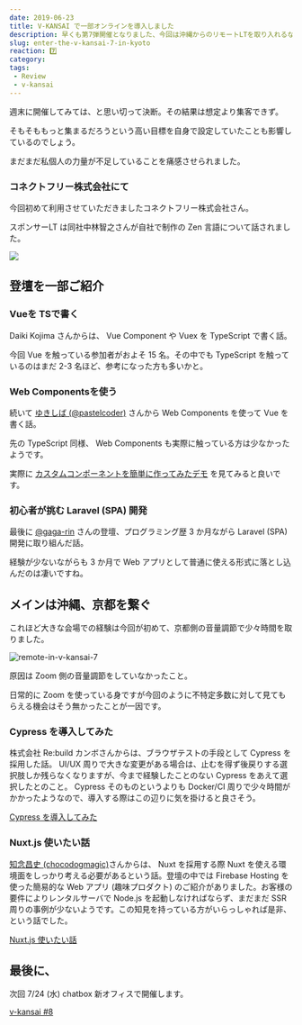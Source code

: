 ```yaml
---
date: 2019-06-23
title: V-KANSAI で一部オンラインを導入しました
description: 早くも第7弾開催となりました、今回は沖縄からのリモートLTを取り入れるなど挑戦はまだまだ続きます。
slug: enter-the-v-kansai-7-in-kyoto
reaction: 7️⃣
category: 
tags: 
 - Review
 - v-kansai
---
```


週末に開催してみては、と思い切って決断。その結果は想定より集客できず。

そもそももっと集まるだろうという高い目標を自身で設定していたことも影響しているのでしょう。

まだまだ私個人の力量が不足していることを痛感させられました。

### コネクトフリー株式会社にて

今回初めて利用させていただきましたコネクトフリー株式会社さん。

スポンサーLT は同社中林智之さんが自社で制作の Zen 言語について話されました。

![](https://i.imgur.com/5dhWgjx.jpg)

## 登壇を一部ご紹介

### Vueを TSで書く

Daiki Kojima さんからは、 Vue Component や Vuex を TypeScript で書く話。

今回 Vue を触っている参加者がおよそ 15 名。その中でも TypeScript を触っているのはまだ 2-3 名ほど、参考になった方も多いかと。

### Web Componentsを使う

続いて [ゆきしば (@pastelcoder)](https://twitter.com/pastelcoder) さんから Web Components を使って Vue を書く話。

先の TypeScript 同様、 Web Components も実際に触っている方は少なかったようです。

実際に [カスタムコンポーネントを簡単に作ってみたデモ](https://github.com/yukishiba/demo-vue-custom-element/) を見てみると良いです。

### 初心者が挑む Laravel (SPA) 開発

最後に [@gaga-rin](https://twitter.com/gaga-rin) さんの登壇、プログラミング歴 3 か月ながら Laravel (SPA) 開発に取り組んだ話。

経験が少ないながらも 3 か月で Web アプリとして普通に使える形式に落とし込んだのは凄いですね。

## メインは沖縄、京都を繋ぐ

これほど大きな会場での経験は今回が初めて、京都側の音量調節で少々時間を取りました。

![remote-in-v-kansai-7](//images.ctfassets.net/gzkue3szf85p/72f1CZrOAolWGRaGMYGSeh/d52a05d11c3bf656ac3a0db6e85f1908/remote.png)

原因は Zoom 側の音量調節をしていなかったこと。

日常的に Zoom を使っている身ですが今回のように不特定多数に対して見てもらえる機会はそう無かったことが一因です。

### Cypress を導入してみた

株式会社 Re:build カンボさんからは、ブラウザテストの手段として Cypress を採用した話。 UI/UX 周りで大きな変更がある場合は、止むを得ず後戻りする選択肢しか残らなくなりますが、今まで経験したことのない Cypress をあえて選択したとのこと。 Cypress そのものというよりも Docker/CI 周りで少々時間がかかったようなので、導入する際はこの辺りに気を掛けると良さそう。

<a class="link-preview" href="https://speakerdeck.com/bumptakayuki/cypresswodao-ru-sitemita">Cypress を導入してみた</a>

### Nuxt.js 使いたい話

[知念昌史 (chocodogmagic)](https://twitter.com/chocodogmagic)さんからは、 Nuxt を採用する際 Nuxt を使える環境面をしっかり考える必要があるという話。登壇の中では Firebase Hosting を使った簡易的な Web アプリ (趣味プロダクト) のご紹介がありました。お客様の要件によりレンタルサーバで Node.js を起動しなければならず、まだまだ SSR 周りの事例が少ないようです。この知見を持っている方がいらっしゃれば是非、という話でした。

<a class="link-preview" href="https://speakerdeck.com/chinen/v-kansai-meetup-number-8">Nuxt.js 使いたい話</a>

## 最後に、

次回 7/24 (水) chatbox 新オフィスで開催します。

<a class="link-preview" href="https://vuekansai.connpass.com/event/136514/">v-kansai #8</a>
